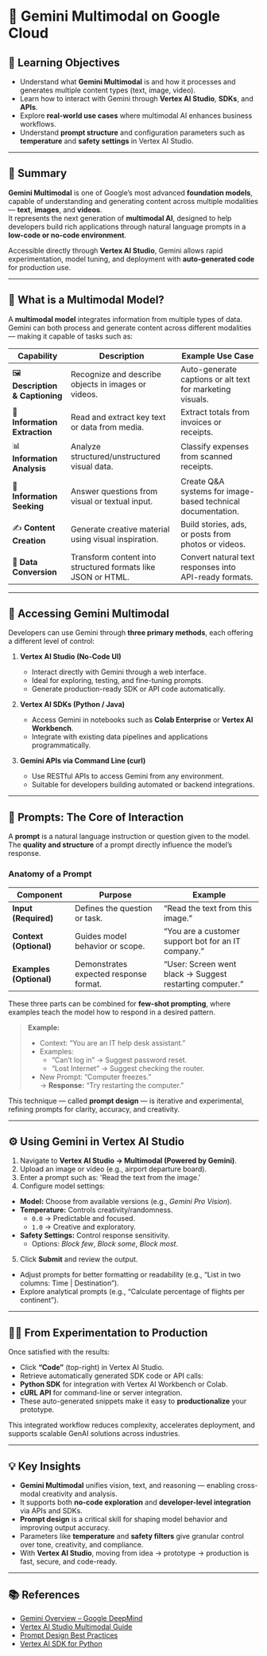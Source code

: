 # 📘 Gemini Multimodal on Google Cloud  

## 🎯 Learning Objectives  
- Understand what **Gemini Multimodal** is and how it processes and generates multiple content types (text, image, video).  
- Learn how to interact with Gemini through **Vertex AI Studio**, **SDKs**, and **APIs**.  
- Explore **real-world use cases** where multimodal AI enhances business workflows.  
- Understand **prompt structure** and configuration parameters such as **temperature** and **safety settings** in Vertex AI Studio.  

---

## 📝 Summary  

**Gemini Multimodal** is one of Google’s most advanced **foundation models**, capable of understanding and generating content across multiple modalities — **text**, **images**, and **videos**.  
It represents the next generation of **multimodal AI**, designed to help developers build rich applications through natural language prompts in a **low-code or no-code environment**.  

Accessible directly through **Vertex AI Studio**, Gemini allows rapid experimentation, model tuning, and deployment with **auto-generated code** for production use.  

---

## 🤖 What is a Multimodal Model?  

A **multimodal model** integrates information from multiple types of data.  
Gemini can both process and generate content across different modalities — making it capable of tasks such as:  

| **Capability** | **Description** | **Example Use Case** |
|----------------|-----------------|----------------------|
| 🖼️ **Description & Captioning** | Recognize and describe objects in images or videos. | Auto-generate captions or alt text for marketing visuals. |
| 📄 **Information Extraction** | Read and extract key text or data from media. | Extract totals from invoices or receipts. |
| 📊 **Information Analysis** | Analyze structured/unstructured visual data. | Classify expenses from scanned receipts. |
| 💬 **Information Seeking** | Answer questions from visual or textual input. | Create Q&A systems for image-based technical documentation. |
| ✍️ **Content Creation** | Generate creative material using visual inspiration. | Build stories, ads, or posts from photos or videos. |
| 🔄 **Data Conversion** | Transform content into structured formats like JSON or HTML. | Convert natural text responses into API-ready formats. |

---

## 🧭 Accessing Gemini Multimodal  

Developers can use Gemini through **three primary methods**, each offering a different level of control:

1. **Vertex AI Studio (No-Code UI)**  
   - Interact directly with Gemini through a web interface.  
   - Ideal for exploring, testing, and fine-tuning prompts.  
   - Generate production-ready SDK or API code automatically.  

2. **Vertex AI SDKs (Python / Java)**  
   - Access Gemini in notebooks such as **Colab Enterprise** or **Vertex AI Workbench**.  
   - Integrate with existing data pipelines and applications programmatically.  

3. **Gemini APIs via Command Line (curl)**  
   - Use RESTful APIs to access Gemini from any environment.  
   - Suitable for developers building automated or backend integrations.  

---

## 💬 Prompts: The Core of Interaction  

A **prompt** is a natural language instruction or question given to the model.  
The **quality and structure** of a prompt directly influence the model’s response.  

### Anatomy of a Prompt  
| **Component** | **Purpose** | **Example** |
|----------------|-------------|--------------|
| **Input (Required)** | Defines the question or task. | “Read the text from this image.” |
| **Context (Optional)** | Guides model behavior or scope. | “You are a customer support bot for an IT company.” |
| **Examples (Optional)** | Demonstrates expected response format. | “User: Screen went black → Suggest restarting computer.” |

These three parts can be combined for **few-shot prompting**, where examples teach the model how to respond in a desired pattern.  

> **Example:**  
> - Context: “You are an IT help desk assistant.”  
> - Examples:  
>   - “Can’t log in” → Suggest password reset.  
>   - “Lost Internet” → Suggest checking the router.  
> - New Prompt: “Computer freezes.”  
>   → **Response:** “Try restarting the computer.”  

This technique — called **prompt design** — is iterative and experimental, refining prompts for clarity, accuracy, and creativity.  

---

## ⚙️ Using Gemini in Vertex AI Studio  

1. Navigate to **Vertex AI Studio → Multimodal (Powered by Gemini)**.  
2. Upload an image or video (e.g., airport departure board).  
3. Enter a prompt such as: 'Read the text from the image.'
4. Configure model settings:  
- **Model:** Choose from available versions (e.g., *Gemini Pro Vision*).  
- **Temperature:** Controls creativity/randomness.  
  - `0.0` → Predictable and focused.  
  - `1.0` → Creative and exploratory.  
- **Safety Settings:** Control response sensitivity.  
  - Options: *Block few*, *Block some*, *Block most*.  

5. Click **Submit** and review the output.  
- Adjust prompts for better formatting or readability (e.g., “List in two columns: Time | Destination”).  
- Explore analytical prompts (e.g., “Calculate percentage of flights per continent”).  

---

## 🧑‍💻 From Experimentation to Production  

Once satisfied with the results:  
- Click **“Code”** (top-right) in Vertex AI Studio.  
- Retrieve automatically generated SDK code or API calls:  
- **Python SDK** for integration with Vertex AI Workbench or Colab.  
- **cURL API** for command-line or server integration.  
- These auto-generated snippets make it easy to **productionalize** your prototype.  

This integrated workflow reduces complexity, accelerates deployment, and supports scalable GenAI solutions across industries.  

---

## 💡 Key Insights  
- **Gemini Multimodal** unifies vision, text, and reasoning — enabling cross-modal creativity and analysis.  
- It supports both **no-code exploration** and **developer-level integration** via APIs and SDKs.  
- **Prompt design** is a critical skill for shaping model behavior and improving output accuracy.  
- Parameters like **temperature** and **safety filters** give granular control over tone, creativity, and compliance.  
- With **Vertex AI Studio**, moving from idea → prototype → production is fast, secure, and code-ready.  

---

## 📚 References  
- [Gemini Overview – Google DeepMind](https://deepmind.google/technologies/gemini/)  
- [Vertex AI Studio Multimodal Guide](https://cloud.google.com/vertex-ai/generative-ai/docs/multimodal/overview)  
- [Prompt Design Best Practices](https://docs.cloud.google.com/vertex-ai/generative-ai/docs/learn/prompts/prompt-design-strategies)  
- [Vertex AI SDK for Python](https://cloud.google.com/python/docs/reference/aiplatform/latest)  

